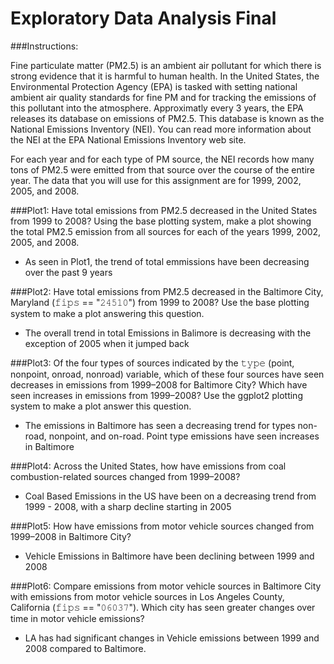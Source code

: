 # Exploratory Data Analysis Final


###Instructions:

Fine particulate matter (PM2.5) is an ambient air pollutant for which there is strong evidence that it is harmful to human health. 
In the United States, the Environmental Protection Agency (EPA) is tasked with setting national ambient air quality standards for fine PM and for tracking the emissions of this pollutant into the atmosphere. 
Approximatly every 3 years, the EPA releases its database on emissions of PM2.5. This database is known as the National Emissions Inventory (NEI). You can read more information about the NEI at the EPA National Emissions Inventory web site.

For each year and for each type of PM source, the NEI records how many tons of PM2.5 were emitted from that source over the course of the entire year. 
The data that you will use for this assignment are for 1999, 2002, 2005, and 2008.



###Plot1:
Have total emissions from PM2.5 decreased in the United States from 1999 to 2008? Using the base plotting system, make a plot showing the total PM2.5 emission from all sources for each of the years 1999, 2002, 2005, and 2008.
- As seen in Plot1, the trend of total emmissions have been decreasing over the past 9 years

###Plot2:
Have total emissions from PM2.5 decreased in the Baltimore City, Maryland (𝚏𝚒𝚙𝚜 == "𝟸𝟺𝟻𝟷𝟶") from 1999 to 2008? Use the base plotting system to make a plot answering this question.
- The overall trend in total Emissions in Balimore is decreasing with the exception of 2005 when it jumped back

###Plot3:
Of the four types of sources indicated by the 𝚝𝚢𝚙𝚎 (point, nonpoint, onroad, nonroad) variable, which of these four sources have seen decreases in emissions from 1999–2008 for Baltimore City? Which have seen increases in emissions from 1999–2008? Use the ggplot2 plotting system to make a plot answer this question.
- The emissions in Baltimore has seen a decreasing trend for types non-road, nonpoint, and on-road. Point type emissions have seen increases in Baltimore 

###Plot4:
Across the United States, how have emissions from coal combustion-related sources changed from 1999–2008?
- Coal Based Emissions in the US have been on a decreasing trend from 1999 - 2008, with a sharp decline starting in 2005

###Plot5:
How have emissions from motor vehicle sources changed from 1999–2008 in Baltimore City?
- Vehicle Emissions in Baltimore have been declining between 1999 and 2008

###Plot6:
Compare emissions from motor vehicle sources in Baltimore City with emissions from motor vehicle sources in Los Angeles County, California (𝚏𝚒𝚙𝚜 == "𝟶𝟼𝟶𝟹𝟽"). Which city has seen greater changes over time in motor vehicle emissions?
- LA has had significant changes in Vehicle emissions between 1999 and 2008 compared to Baltimore.